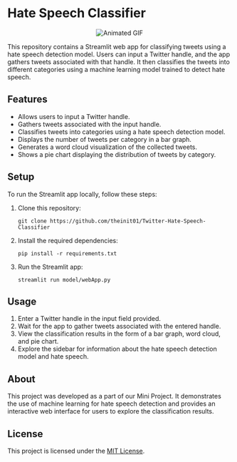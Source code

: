 # Hate Speech Classifier
<div align = "center">
    <img src="https://github.com/theinit01/Twitter-Hate-Speech-Classifier/blob/main/assets/ScreenRecording2024-08-05154029-ezgif.com-video-to-gif-converter.gif" alt="Animated GIF" />
</div>

This repository contains a Streamlit web app for classifying tweets using a hate speech detection model. Users can input a Twitter handle, and the app gathers tweets associated with that handle. It then classifies the tweets into different categories using a machine learning model trained to detect hate speech.

## Features

- Allows users to input a Twitter handle.
- Gathers tweets associated with the input handle.
- Classifies tweets into categories using a hate speech detection model.
- Displays the number of tweets per category in a bar graph.
- Generates a word cloud visualization of the collected tweets.
- Shows a pie chart displaying the distribution of tweets by category.

## Setup

To run the Streamlit app locally, follow these steps:

1. Clone this repository:

    ```
    git clone https://github.com/theinit01/Twitter-Hate-Speech-Classifier
    ```

2. Install the required dependencies:

    ```
    pip install -r requirements.txt
    ```

3. Run the Streamlit app:

    ```
    streamlit run model/webApp.py
    ```

## Usage

1. Enter a Twitter handle in the input field provided.
2. Wait for the app to gather tweets associated with the entered handle.
3. View the classification results in the form of a bar graph, word cloud, and pie chart.
4. Explore the sidebar for information about the hate speech detection model and hate speech.

## About

This project was developed as a part of our Mini Project. It demonstrates the use of machine learning for hate speech detection and provides an interactive web interface for users to explore the classification results.


## License

This project is licensed under the [MIT License](LICENSE).
